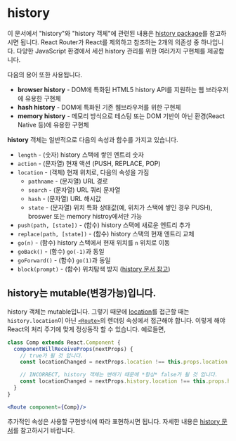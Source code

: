 # history

이 문서에서 "history"와 "history 객체"에 관련된 내용은 [history package](https://github.com/ReactTraining/history)를 참고하시면 됩니다. React Router가 React를 제외하고 참조하는 2개의 의존성 중 하나입니다. 다양한 JavaScript 환경에서 세션 history 관리를 위한 여러가지 구현체를 제공합니다.

다음의 용어 또한 사용됩니다.

* **browser history** - DOM에 특화된 HTML5 history API를 지원하는 웹 브라우저에 유용한 구현체
* **hash history** - DOM에 특화된 기존 웹브라우저를 위한 구현체
* **memory history** - 메모리 방식으로 테스팅 또는 DOM 기반이 아닌 환경(React Native 등)에 유용한 구현체

**history** 객체는 일반적으로 다음의 속성과 함수를 가지고 있습니다.

* `length` - (숫자) history 스택에 쌓인 엔트리 숫자
* `action` - (문자열) 현재 액션 (PUSH, REPLACE, POP)
* `location` - (객체) 현재 위치로, 다음의 속성을 가짐
  * `pathname` - (문자열) URL 경로
  * `search` - (문자열) URL 쿼리 문자열
  * `hash` - (문자열) URL 해시값
  * `state` - (문자열) 위치 특화 상태값(예, 위치가 스택에 쌓인 경우 PUSH), broswer 또는 memory histroy에서만 가능
* `push(path, [state])` - (함수) history 스택에 새로운 엔트리 추가
* `replace(path, [state])` - (함수) history 스택의 현재 엔트리 교체
* `go(n)` - (함수) history 스택에서 현재 위치를 `n` 위치로 이동
* `goBack()` - (함수) `go(-1)`과 동일
* `goForward()` - (함수) `go(1)`과 동일
* `block(prompt)` - (함수) 위치탐색 방지 ([history 문서 참고](https://github.com/ReactTraining/history#blocking-transitions))

## history는 mutable(변경가능)입니다.

history 객체는 mutable입니다. 그렇기 때문에 [location](/api/location.md)를 접근할 때는 `history.location`이 아닌 [`<Route>`](/api/route.md)의 렌더링 속성에서 접근해야 합니다. 이렇게 해야 React의 처리 주기에 맞게 정상동작 할 수 있습니다. 예로들면,

```jsx
class Comp extends React.Component {
  componentWillReceiveProps(nextProps) {
    // true가 될 것 입니다.
    const locationChanged = nextProps.location !== this.props.location

    // INCORRECT, history 객체는 변하기 때문에 *항상* false가 될 것 입니다.
    const locationChanged = nextProps.history.location !== this.props.history.location
  }
}

<Route component={Comp}/>
```

추가적인 속성은 사용할 구현방식에 따라 표현하시면 됩니다. 자세한 내용은 [history 문서](https://github.com/ReactTraining/history#properties)를 참고하시기 바랍니다.
